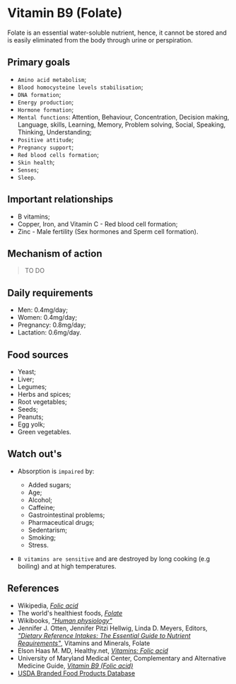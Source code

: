 # Vitamin B9 (Folate)
Folate is an essential water-soluble nutrient, hence, it cannot be stored and is easily eliminated from the body through urine or perspiration.

## Primary goals
- `Amino acid metabolism`;
- `Blood homocysteine levels stabilisation`;
- `DNA formation`;
- `Energy production`;
- `Hormone formation`;
- `Mental functions`: Attention, Behaviour, Concentration, Decision making, Language, skills, Learning, Memory, Problem solving, Social, Speaking, Thinking, Understanding;
- `Positive attitude`;
- `Pregnancy support`;
- `Red blood cells formation`;
- `Skin health`;
- `Senses`;
- `Sleep`.

## Important relationships
- B vitamins;
- Copper, Iron, and Vitamin C - Red blood cell formation;
- Zinc - Male fertility (Sex hormones and Sperm cell formation).

## Mechanism of action
> TO DO

## Daily requirements
- Men: 0.4mg/day;
- Women: 0.4mg/day;
- Pregnancy: 0.8mg/day;
- Lactation: 0.6mg/day.

## Food sources
- Yeast;
- Liver;
- Legumes;
- Herbs and spices;
- Root vegetables;
- Seeds;
- Peanuts;
- Egg yolk;
- Green vegetables.

## Watch out's
- Absorption is `impaired` by:
    - Added sugars;
    - Age;
    - Alcohol;
    - Caffeine;
    - Gastrointestinal problems;
    - Pharmaceutical drugs;
    - Sedentarism;
    - Smoking;
    - Stress.

- `B vitamins are sensitive` and are destroyed by long cooking (e.g boiling) and at high temperatures.

## References
- Wikipedia, [_Folic acid_](https://en.wikipedia.org/wiki/Folic_acid)
- The world's healthiest foods, [_Folate_](http://www.whfoods.com/genpage.php?tname=nutrient&dbid=63)
- Wikibooks, [_"Human physiology"_](https://en.Wikibooks.org/wiki/Human_Physiology/Nutrition#Vitamins)
- Jennifer J. Otten, Jennifer Pitzi Hellwig, Linda D. Meyers, Editors, 
[_"Dietary Reference Intakes: The Essential Guide to Nutrient Requirements"_](https://www.amazon.com/Dietary-Reference-Intakes-Essential-Requirements/dp/0309157420), Vitamins and Minerals, Folate
- Elson Haas M. MD, Healthy.net, [_Vitamins: Folic acid_](http://www.healthy.net/Health/Article/Folic_Acid/2133/1)
- University of Maryland Medical Center, Complementary and Alternative Medicine Guide, [_Vitamin B9 (Folic acid)_](http://umm.edu/health/medical/altmed/supplement/vitamin-b9-folic-acid)
- [USDA Branded Food Products Database](https://ndb.nal.usda.gov/ndb/nutrients/report/nutrientsfrm?max=1000&offset=0&totCount=0&nutrient1=417&nutrient2=&nutrient3=&subset=0&sort=c&measureby=g)
